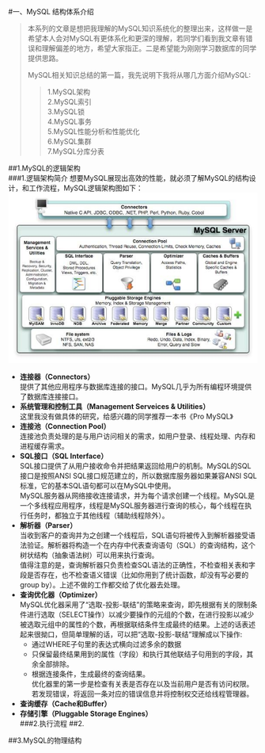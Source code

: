 #一、MySQL 结构体系介绍
>本系列的文章是想把我理解的MySQL知识系统化的整理出来，这样做一是希望本人会对MySQL有更体系化和更深的理解，若同学们看到我文章有错误和理解偏差的地方，希望大家指正。二是希望能为刚刚学习数据库的同学提供思路。   
>   
>MySQL相关知识总结的第一篇，我先说明下我将从哪几方面介绍MySQL:
>>1.MySQL架构  
>>2.MySQL索引  
>>3.MySQL锁  
>>4.MySQL事务   
>>5.MySQL性能分析和性能优化  
>>6.MySQL集群   
>>7.MySQL分库分表   

##1.MySQL的逻辑架构   
###1.逻辑架构简介
想要MySQL展现出高效的性能，就必须了解MySQL的结构设计，和工作流程，MySQL逻辑架构图如下：   
![e](https://raw.githubusercontent.com/alanliang0430/file-repository/master/img-folder/MySQL/MySQL1.jpg)   

+ **连接器（Connectors）**   
提供了其他应用程序与数据库连接的接口。MySQL几乎为所有编程环境提供了数据库连接接口。
+ **系统管理和控制工具（Management Serveices & Utilities）**    
这里我没有做具体的研究，给感兴趣的同学推荐一本书《Pro MySQL》
+ **连接池（Connection Pool）**   
连接池负责处理的是与用户访问相关的需求，如用户登录、线程处理、内存和进程缓存需求。
+ **SQL接口（SQL Interface）**   
SQL接口提供了从用户接收命令并把结果返回给用户的机制。MySQL的SQL接口是按照ANSI SQL接口规范建立的，所以数据库服务器如果兼容ANSI SQL标准，它的基本SQL语句都可以在MySQL中使用。   
MySQL服务器从网络接收连接请求，并为每个请求创建一个线程。MySQL是一个多线程应用程序，线程是MySQL服务器进行查询的核心，每个线程在执行任务时，都独立于其他线程（辅助线程除外）。
+ **解析器（Parser）**  
当收到客户的查询并为之创建一个线程后，SQL语句将被传入到解析器接受语法验证。解析器将构造一个在内存中代表查询语句（SQL）的查询结构，这个树状结构（抽象语法树）可以用来执行查询。   
值得注意的是，查询解析器只负责检查SQL语法的正确性，不检查相关表和字段是否存在，也不检查语义错误（比如你用到了统计函数，却没有写必要的group by）。上述不做的工作都交给了优化器去处理。
+ **查询优化器（Optimizer）**   
MySQL优化器采用了“选取-投影-联结”的策略来查询，即先根据有关的限制条件进行选取（SELECT操作）以减少要操作的元组的个数，在进行投影以减少被选取元组中的属性的个数，再根据联结条件生成最终的结果。上述的话表述起来很拗口，但简单理解的话，可以把“选取-投影-联结”理解成以下操作:  
	+ 通过WHERE子句里的表达式横向过滤多余的数据
	+ 只保留最终结果用到的属性（字段）和执行其他联结子句用到的字段，其余全部排除。
	+ 根据连接条件，生成最终的查询结果。    
优化器里的第一步是检查有关表是否存在以及当前用户是否有访问权限。若发现错误，将返回一条对应的错误信息并将控制权交还给线程管理器。
+ **查询缓存（Cache和Buffer）**
+ **存储引擎（Pluggable Storage Engines）**  
###2.执行流程
##2.

##3.MySQL的物理结构    
